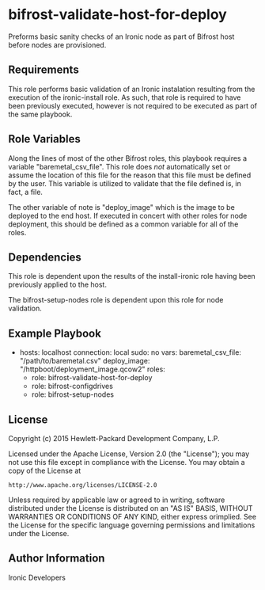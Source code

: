 bifrost-validate-host-for-deploy
================================

Preforms basic sanity checks of an Ironic node as part of Bifrost host before nodes are provisioned.

Requirements
------------

This role performs basic validation of an Ironic instalation resulting from the execution of the ironic-install role.  As such, that role is required to have been previously executed, however is not required to be executed as part of the same playbook.

Role Variables
--------------

Along the lines of most of the other Bifrost roles, this playbook requires a variable "baremetal_csv_file".  This role does _not_ automatically set or assume the location of this file for the reason that this file must be defined by the user.  This variable is utilized to validate that the file defined is, in fact, a file.

The other variable of note is "deploy_image" which is the image to be deployed to the end host.  If executed in concert with other roles for node deployment, this should be defined as a common variable for all of the roles.

Dependencies
------------

This role is dependent upon the results of the install-ironic role having been previously applied to the host.

The bifrost-setup-nodes role is dependent upon this role for node validation.

Example Playbook
----------------

- hosts: localhost
  connection: local
  sudo: no
  vars:
    baremetal_csv_file: "/path/to/baremetal.csv"
    deploy_image: "/httpboot/deployment_image.qcow2"
  roles:
    - role: bifrost-validate-host-for-deploy
    - role: bifrost-configdrives
    - role: bifrost-setup-nodes

License
-------

Copyright (c) 2015 Hewlett-Packard Development Company, L.P.

Licensed under the Apache License, Version 2.0 (the "License");
you may not use this file except in compliance with the License.
You may obtain a copy of the License at

    http://www.apache.org/licenses/LICENSE-2.0

Unless required by applicable law or agreed to in writing, software
distributed under the License is distributed on an "AS IS" BASIS,
WITHOUT WARRANTIES OR CONDITIONS OF ANY KIND, either express orimplied.
See the License for the specific language governing permissions and
limitations under the License.

Author Information
------------------

Ironic Developers
